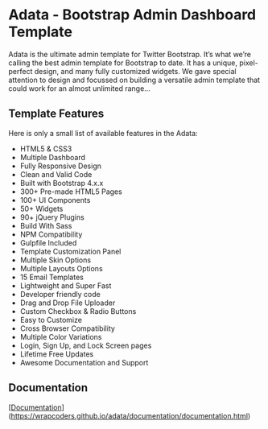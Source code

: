 # Adata - Bootstrap Admin Dashboard Template
Adata is the ultimate admin template for Twitter Bootstrap. It’s what we’re calling the best admin template for Bootstrap to date. It has a unique, pixel-perfect design, and many fully customized widgets. We gave special attention to design and focussed on building a versatile admin template that could work for an almost unlimited range...

## Template Features
Here is only a small list of available features in the Adata:
- HTML5 & CSS3
- Multiple Dashboard
- Fully Responsive Design
- Clean and Valid Code
- Built with Bootstrap 4.x.x
- 300+ Pre-made HTML5 Pages
- 100+ UI Components
- 50+ Widgets
- 90+ jQuery Plugins
- Build With Sass
- NPM Compatibility
- Gulpfile Included
- Template Customization Panel
- Multiple Skin Options
- Multiple Layouts Options
- 15 Email Templates
- Lightweight and Super Fast
- Developer friendly code
- Drag and Drop File Uploader
- Custom Checkbox & Radio Buttons
- Easy to Customize
- Cross Browser Compatibility
- Multiple Color Variations
- Login, Sign Up, and Lock Screen pages
- Lifetime Free Updates
- Awesome Documentation and Support

## Documentation
[[Documentation](https://wrapcoders.github.io/adata/documentation/documentation.html)](https://wrapcoders.github.io/adata/documentation/documentation.html)


 
